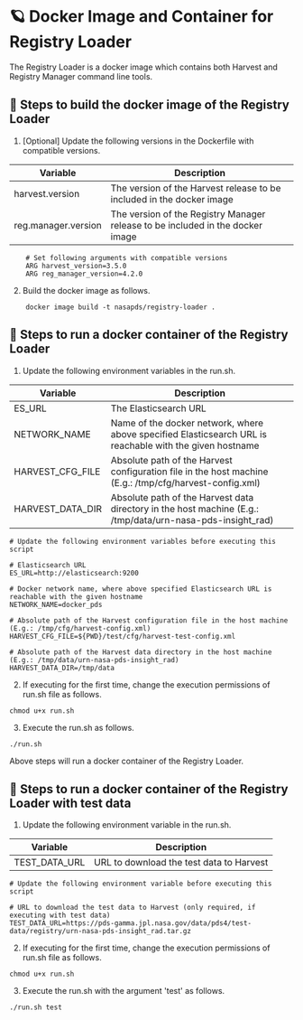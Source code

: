 # 🪐 Docker Image and Container for Registry Loader

The Registry Loader is a docker image which contains both Harvest and Registry Manager command line tools.

## 🏃 Steps to build the docker image of the Registry Loader

1. [Optional] Update the following versions in the Dockerfile with compatible versions.

| Variable            | Description |
| ------------------- | ------------|
| harvest.version     | The version of the Harvest release to be included in the docker image|
| reg.manager.version | The version of the Registry Manager release to be included in the docker image|

```    
    # Set following arguments with compatible versions
    ARG harvest_version=3.5.0
    ARG reg_manager_version=4.2.0
```

2. Build the docker image as follows.

```
    docker image build -t nasapds/registry-loader .
```

## 🏃 Steps to run a docker container of the Registry Loader

1. Update the following environment variables in the run.sh.

| Variable          | Description |
| ----------------- | ------------|
| ES_URL            | The Elasticsearch URL |
| NETWORK_NAME      | Name of the docker network, where above specified Elasticsearch URL is reachable with the given hostname |
| HARVEST_CFG_FILE  | Absolute path of the Harvest configuration file in the host machine (E.g.: /tmp/cfg/harvest-config.xml) |
| HARVEST_DATA_DIR  | Absolute path of the Harvest data directory in the host machine (E.g.: /tmp/data/urn-nasa-pds-insight_rad) |

```    
# Update the following environment variables before executing this script

# Elasticsearch URL
ES_URL=http://elasticsearch:9200

# Docker network name, where above specified Elasticsearch URL is reachable with the given hostname
NETWORK_NAME=docker_pds

# Absolute path of the Harvest configuration file in the host machine (E.g.: /tmp/cfg/harvest-config.xml)
HARVEST_CFG_FILE=${PWD}/test/cfg/harvest-test-config.xml

# Absolute path of the Harvest data directory in the host machine (E.g.: /tmp/data/urn-nasa-pds-insight_rad)
HARVEST_DATA_DIR=/tmp/data
```

2. If executing for the first time, change the execution permissions of run.sh file as follows.

```
chmod u+x run.sh
```

3. Execute the run.sh as follows.

```
./run.sh
```

Above steps will run a docker container of the Registry Loader.

## 🏃 Steps to run a docker container of the Registry Loader with test data

1. Update the following environment variable in the run.sh.

| Variable          | Description |
| ----------------- | ------------|
| TEST_DATA_URL     | URL to download the test data to Harvest |

```    
# Update the following environment variable before executing this script

# URL to download the test data to Harvest (only required, if executing with test data)
TEST_DATA_URL=https://pds-gamma.jpl.nasa.gov/data/pds4/test-data/registry/urn-nasa-pds-insight_rad.tar.gz
```

2. If executing for the first time, change the execution permissions of run.sh file as follows.

```
chmod u+x run.sh
```

3. Execute the run.sh with the argument 'test' as follows.

```
./run.sh test
```
